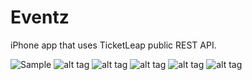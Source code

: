 Eventz
======

iPhone app that uses TicketLeap public REST API.

![Sample](https://github.com/nabinchha/Eventz/raw/master/photo1.png "Sample")
![alt tag](photo1.png)
![alt tag](photo2.png)
![alt tag](photo3.png)
![alt tag](photo4.png)
![alt tag](photo5.png)
